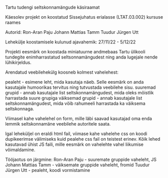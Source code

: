 Tartu tudengi seltskonnamängude käsiraamat

Käesolev projekt on koostatud Sissejuhatus erialasse (LTAT.03.002) kursuse raames

Autorid:
Ron-Aran Paju
Johann Mattias Tamm
Tuudur Jürgen Utt

Lehekülje koostamisele kulunud ajavahemik: 27/11/22 - 5/12/22


Projekti eesmärk on koostada miniatuurne andmebaas Tartu ülikooli tundegite enimharrastatud seltsonnamängudest ning anda lugejale nende lühikirjeldus.


Arendatud veebilehekülg koosneb kolmest vahelehest:

pealeht - esimene leht, mida kasutaja näeb. Selle eesmärk on anda kasutajale humoorikas tervitus ning tutvustada veebilehe sisu.
suuremad grupid - annab kasutajale list seltskonnamängudest, mida oleks mõistlik harrastada suure grupiga
väiksemad grupid - annab kasutajale list seltskonnamängudest, mida võib rahumeeli harrastada ka väiksema seltskonnaga.

Viimasel kahe vahelehel on form, mille läbi saavad kasutajad oma enda lemmik seltskonnamäne veebilehe autoritele saata.


Igal leheküljel on eraldi html fail, viimase kahe vahelehe css on koodi dupikeerimse välimiseks kuid pealehe css fail on teistest erinev.
Kõik lehed kasutavad ühist JS faili, mille eesmärk on vahelehte vahel liikumise võimaldamine.

Tööjaotus on järgmine:
Ron-Aran Paju - suuremate gruppide vaheleht, JS
Johann Mattias Tamm - väiksemate gruppide vaheleht, fromid
Tuudur Jürgen Utt - pealeht, koodi vormistamine
